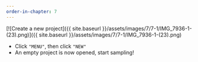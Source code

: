 ```yaml
---
order-in-chapter: 7
---
```


[![Create a new project]({{ site.baseurl }}/assets/images/7/7-1/IMG_7936-1-(23).png)]({{
site.baseurl }}/assets/images/7/7-1/IMG_7936-1-(23).png)

- Click `"MENU"`, then click `"NEW"`
- An empty project is now opened, start sampling!

